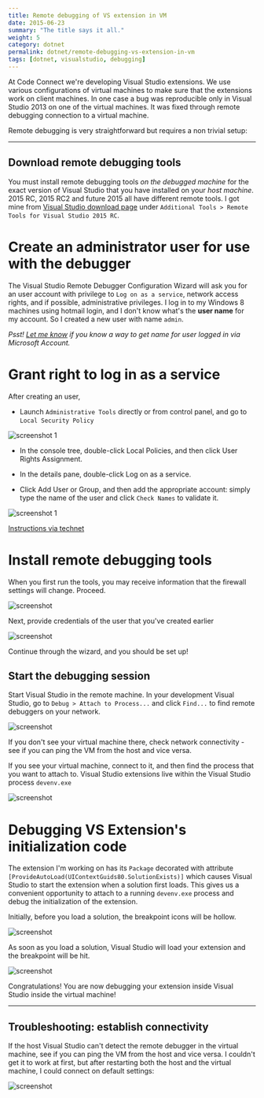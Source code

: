 ```yaml
---
title: Remote debugging of VS extension in VM
date: 2015-06-23
summary: "The title says it all."
weight: 5
category: dotnet
permalink: dotnet/remote-debugging-vs-extension-in-vm
tags: [dotnet, visualstudio, debugging]
---
```


At Code Connect we're developing Visual Studio extensions. We use various configurations of virtual machines to make sure that the extensions work on client machines. In one case a bug was reproducible only in Visual Studio 2013 on one of the virtual machines. It was fixed through remote debugging connection to a virtual machine. 

Remote debugging is very straightforward but requires a non trivial setup:

***

Download remote debugging tools
---

You must install remote debugging tools *on the debugged machine* for the exact version of Visual Studio that you have installed on your *host machine*. 2015 RC, 2015 RC2 and future 2015 all have different remote tools. I got mine from [Visual Studio download page](https://www.visualstudio.com/en-us/downloads/visual-studio-2015-downloads-vs.aspx) under `Additional Tools > Remote Tools for Visual Studio 2015 RC`.

Create an administrator user for use with the debugger
===

The Visual Studio Remote Debugger Configuration Wizard will ask you for an user account with privilege to `Log on as a service`, network access rights, and if possible, administrative privileges. I log in to my Windows 8 machines using hotmail login, and I don't know what's the **user name** for my account. So I created a new user with name `admin`.

*Psst! [Let me know](https://twitter.com/HiAmadeus) if you know a way to get name for user logged in via Microsoft Account.*

Grant right to log in as a service
===

After creating an user, 

* Launch `Administrative Tools` directly or from control panel, and go to `Local Security Policy`

![screenshot 1](/techBlogData/remote-debugging-vs-extension-in-vm/beforeWizard.png)

* In the console tree, double-click Local Policies, and then click User Rights Assignment.

* In the details pane, double-click Log on as a service.

* Click Add User or Group, and then add the appropriate account: simply type the name of the user and click `Check Names` to validate it.

![screenshot 1](/techBlogData/remote-debugging-vs-extension-in-vm/beforeWizard2.png)

[Instructions via technet](https://technet.microsoft.com/en-ca/library/cc794944(v=ws.10).aspx)

Install remote debugging tools
===

When you first run the tools, you may receive information that the firewall settings will change. Proceed.

![screenshot](/techBlogData/remote-debugging-vs-extension-in-vm/firewall.png)

Next, provide credentials of the user that you've created earlier

![screenshot](/techBlogData/remote-debugging-vs-extension-in-vm/wizard1.PNG)

Continue through the wizard, and you should be set up!

Start the debugging session
---

Start Visual Studio in the remote machine. In your development Visual Studio, go to `Debug > Attach to Process...` and click `Find...` to find remote debuggers on your network. 

![screenshot](/techBlogData/remote-debugging-vs-extension-in-vm/attach.png)

If you don't see your virtual machine there, check network connectivity - see if you can ping the VM from the host and vice versa.

If you see your virtual machine, connect to it, and then find the process that you want to attach to. Visual Studio extensions live within the Visual Studio process `devenv.exe`

![screenshot](/techBlogData/remote-debugging-vs-extension-in-vm/attach2.png)

Debugging VS Extension's initialization code
===

The extension I'm working on has its `Package` decorated with attribute `[ProvideAutoLoad(UIContextGuids80.SolutionExists)]` which causes Visual Studio to start the extension when a solution first loads. This gives us a convenient opportunity to attach to a running `devenv.exe` process and debug the initialization of the extension.

Initially, before you load a solution, the breakpoint icons will be hollow. 

![screenshot](/techBlogData/remote-debugging-vs-extension-in-vm/breakpoint1.PNG)

As soon as you load a solution, Visual Studio will load your extension and the breakpoint will be hit.

![screenshot](/techBlogData/remote-debugging-vs-extension-in-vm/breakpoint2.PNG)

Congratulations! You are now debugging your extension inside Visual Studio inside the virtual machine!

***

Troubleshooting: establish connectivity
---

If the host Visual Studio can't detect the remote debugger in the virtual machine, see if you can ping the VM from the host and vice versa. I couldn't get it to work at first, but after restarting both the host and the virtual machine, I could connect on default settings:

![screenshot](/techBlogData/remote-debugging-vs-extension-in-vm/vmsettings.png)